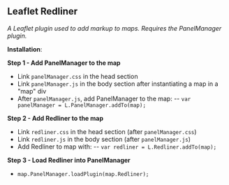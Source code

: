 

**Leaflet Redliner**
----------------

*A Leaflet plugin used to add markup to maps. Requires the PanelManager plugin.*

**Installation**:

**Step 1 - Add PanelManager to the map**

 - Link `panelManager.css` in the head section
 - Link `panelManager.js` in the body section after instantiating a map
   in a "map" div
 - After `panelManager.js`, add PanelManager to the map:
 -- `var panelManager = L.PanelManager.addTo(map);`

**Step 2  - Add Redliner to the map**

 - Link `redliner.css` in the head section (after `panelManager.css`)
 - Link `redliner.js` in the body section (after `panelManager.js`)
 - Add Redliner to map with:
-- `var redliner = L.Redliner.addTo(map);`

**Step 3 - Load Redliner into PanelManager**
 - `map.PanelManager.loadPlugin(map.Redliner);`
